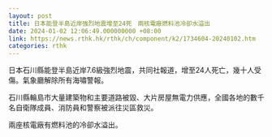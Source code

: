 ```yaml
---
layout: post
title: 日本能登半島近岸強烈地震增至24死　兩核電廠燃料池冷卻水溢出
date: 2024-01-02 12:06:49.000000000 +08:00
link: https://news.rthk.hk/rthk/ch/component/k2/1734604-20240102.htm
categories: rthk
---
```


日本石川縣能登半島近岸7.6級強烈地震，共同社報道，增至24人死亡，幾十人受傷。氣象廳解除所有海嘯警報。

石川縣輪島市大量建築物和主要道路被毀、大片房屋無電力供應，全國各地的數千名自衛隊成員、消防員和警察被派往災區救災。

兩座核電廠有燃料池的冷卻水溢出。
